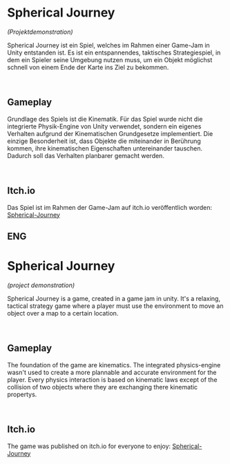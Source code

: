 # Spherical Journey
*(Projektdemonstration)*

Spherical Journey ist ein Spiel, welches im Rahmen einer Game-Jam in Unity entstanden ist. Es ist ein entspannendes, taktisches Strategiespiel, in dem ein Spieler seine Umgebung nutzen muss, um ein Objekt möglichst schnell von einem Ende der Karte ins Ziel zu bekommen.

<br>

## Gameplay

Grundlage des Spiels ist die Kinematik. Für das Spiel wurde nicht die integrierte Physik-Engine von Unity verwendet, sondern ein eigenes Verhalten aufgrund der Kinematischen Grundgesetze implementiert. Die einzige Besonderheit ist, dass Objekte die miteinander in Berührung kommen, ihre kinematischen Eigenschaften untereinander tauschen. Dadurch soll das Verhalten planbarer gemacht werden.

<br>

## Itch.io

Das Spiel ist im Rahmen der Game-Jam auf itch.io veröffentlich worden: [Spherical-Journey](https://silent-lama.itch.io/spherical-journey)

## ENG

# Spherical Journey
*(project demonstration)*

Spherical Journey is a game, created in a game jam in unity. It's a relaxing, tactical strategy game where a player must use the environment to move an object over a map to a certain location. 

<br>

## Gameplay

The foundation of the game are kinematics. The integrated physics-engine wasn't used to create a more plannable and accurate environment for the player. Every physics interaction is based on kinematic laws except of the collision of two objects where they are exchanging there kinematic propertys.

<br>

## Itch.io

The game was published on itch.io for everyone to enjoy: [Spherical-Journey](https://silent-lama.itch.io/spherical-journey)